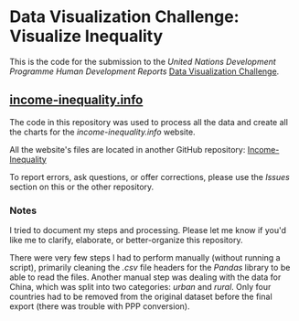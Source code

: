 # Data Visualization Challenge: Visualize Inequality

This is the code for the submission to the *United Nations Development Programme* _Human Development Reports_ [Data Visualization Challenge](http://hdr.undp.org/en/data-visualization-challenge-2019).

## [income-inequality.info](http://income-inequality.info)

The code in this repository was used to process all the data and create all the charts for the _income-inequality.info_ website.

All the website's files are located in another GitHub repository: [Income-Inequality](https://github.com/whyboris/income-inequality.info)

To report errors, ask questions, or offer corrections, please use the _Issues_ section on this or the other repository.

### Notes

I tried to document my steps and processing. Please let me know if you'd like me to clarify, elaborate, or better-organize this repository.

There were very few steps I had to perform manually (without running a script), primarily cleaning the _.csv_ file headers for the _Pandas_ library to be able to read the files. Another manual step was dealing with the data for China, which was split into two categories: _urban_ and _rural_. Only four countries had to be removed from the original dataset before the final export (there was trouble with PPP conversion).
